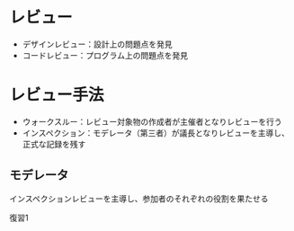 # レビュー
 - デザインレビュー：設計上の問題点を発見
 - コードレビュー：プログラム上の問題点を発見

# レビュー手法
 - ウォークスルー：レビュー対象物の作成者が主催者となりレビューを行う
 - インスペクション：モデレータ（第三者）が議長となりレビューを主導し、正式な記録を残す

## モデレータ
インスペクションレビューを主導し、参加者のそれぞれの役割を果たせる

復習1
